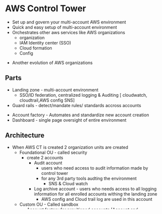 # AWS Control Tower
* Set up and govern your multi-account AWS environment
* Quick and easy setup of multi-account environment
* Orchestrates other aws services like AWS organizations
    - organization
    - IAM Identity center (SSO)
    - Cloud formation
    - Config
- Another evolution of AWS organizations
## Parts
* Landing zone - multi-account environment 
    * SSO/ID federation, centralized logging & Auditing [ cloudwatch, cloudtrail,AWS config SNS]
* Guard rails - detect/mandate rules/ standards accross accounts
- Account factory - Automates and standardize new account creation
- Dashboard - single page oversight of entire environment

## Architecture
* When AWS CT is created 2 organization units are created
    - Foundational OU - called security
        - create 2 accounts
            - Audit account
                - users who need access to audit information made by control tower
                - for any 3rd party tools audting the environment
                    - SNS & Cloud watch
            - Log archive account - users who needs access to all logging information for all enrolled accounts withing the landing zone
                - AWS config and Cloud trail log are used in this account
    - Custom OU - Called sandbox
        - Account factory for provitioned accounts [Account and networking]
        - used for testing and less rigid security
## Landing zone
* well architected multi-account environment 
    - Home Region - region in which we initially deploy the product into (eg. us-east-1)
    - explicitly you can deny deployment into any other regions
* end user account provisioning via service catalog

## Guard Rails
* Gaurd rails are rules - multi account governance 
* 3 type of rules
    - Mandatory - automatically applied
    - Strongly recommended
    - elective -  can be implemented for niche requirements
- Working ways
    - `Preventative` - stop doing thing using AWS SCP
    - `enforced` or `Enabled` - any actions defied are prevented by guard rails
        -   eg. allow or deny regions or disallow bucket policy changes
    - `Detective`
        - Compliance check using AWS config rules. This will only detect
            - states: `clear` ; `in violation` ; `not enabled`
            - eg. any cloud trial enabled for account or ec2 public ipv4 address exist

## Account Fatory
* Automated account Provisioning 
    - using cloud administrators or with proper permissions
    -   Guardrails - automatically added to provisioned accounts
- Account admin given to a named user (IAM identity center)
- Account and network standard configuration 
    - eg. this can used for ip addressing used by VPCs to follow the standard practices within the organization / configured to avoid addressing overlap etc.
- Accounts can be closed and re-purposed
- can be fully integrated with business SDLC
    eg. Aws CT , account factory can be integrated using any api with sdlc, let at certain stage account will be provisioned etc.. or like client demos, software testing 
